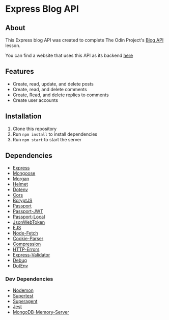 # Express Blog API

## About

This Express blog API was created to complete The Odin
Project's [Blog API](https://www.theodinproject.com/courses/nodejs/lessons/blog-api) lesson.

You can find a website that uses this API as its backend [here](https://bloggy-cynto.vercel.app/)

## Features

- Create, read, update, and delete posts
- Create, read, and delete comments
- Create, Read, and delete replies to comments
- Create user accounts

## Installation

1. Clone this repository
2. Run `npm install` to install dependencies
3. Run `npm start` to start the server

## Dependencies

- [Express](https://expressjs.com/)
- [Mongoose](https://mongoosejs.com/)
- [Morgan](https://www.npmjs.com/package/morgan)
- [Helmet](https://www.npmjs.com/package/helmet)
- [Dotenv](https://www.npmjs.com/package/dotenv)
- [Cors](https://www.npmjs.com/package/cors)
- [BcryptJS](https://www.npmjs.com/package/bcryptjs)
- [Passport](http://www.passportjs.org/)
- [Passport-JWT](https://www.npmjs.com/package/passport-jwt)
- [Passport-Local](https://www.npmjs.com/package/passport-local)
- [JsonWebToken](https://www.npmjs.com/package/jsonwebtoken)
- [EJS](https://ejs.co/)
- [Node-Fetch](https://www.npmjs.com/package/node-fetch)
- [Cookie-Parser](https://www.npmjs.com/package/cookie-parser)
- [Compression](https://www.npmjs.com/package/compression)
- [HTTP-Errors](https://www.npmjs.com/package/http-errors)
- [Express-Validator](https://express-validator.github.io/docs/)
- [Debug](https://www.npmjs.com/package/debug)
- [DotEnv](https://www.npmjs.com/package/dotenv)

### Dev Dependencies

- [Nodemon](https://www.npmjs.com/package/nodemon)
- [Supertest](https://www.npmjs.com/package/supertest)
- [Superagent](https://www.npmjs.com/package/superagent)
- [Jest](https://jestjs.io/)
- [MongoDB-Memory-Server](https://www.npmjs.com/package/mongodb-memory-server)
